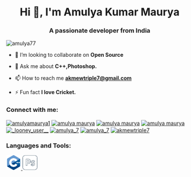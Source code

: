 <h1 align="center">Hi 👋, I'm Amulya Kumar Maurya</h1>
<h3 align="center">A passionate developer from India</h3>

<p align="left"> <img src="https://komarev.com/ghpvc/?username=amulya77&label=Profile%20views&color=0e75b6&style=flat" alt="amulya77" /> </p>

- 👯 I’m looking to collaborate on **Open Source**

- 💬 Ask me about **C++,Photoshop.**

- 📫 How to reach me **akmewtriple7@gmail.com**

- ⚡ Fun fact **I love Cricket.**

<h3 align="left">Connect with me:</h3>
<p align="left">
<a href="https://twitter.com/amulyamaurya1" target="blank"><img align="center" src="https://raw.githubusercontent.com/rahuldkjain/github-profile-readme-generator/neutral-icons/src/images/icons/Social/twitter.svg" alt="amulyamaurya1" height="30" width="40" /></a>
<a href="https://www.linkedin.com/in/amulya-maurya-25b8621bb/" target="blank"><img align="center" src="https://raw.githubusercontent.com/rahuldkjain/github-profile-readme-generator/neutral-icons/src/images/icons/Social/linked-in-alt.svg" alt="amulya maurya" height="30" width="40" /></a>
<a href="https://stackoverflow.com/users/amulya maurya" target="blank"><img align="center" src="https://raw.githubusercontent.com/rahuldkjain/github-profile-readme-generator/neutral-icons/src/images/icons/Social/stack-overflow.svg" alt="amulya maurya" height="30" width="40" /></a>
<a href="https://fb.com/amulya maurya" target="blank"><img align="center" src="https://raw.githubusercontent.com/rahuldkjain/github-profile-readme-generator/neutral-icons/src/images/icons/Social/facebook.svg" alt="amulya maurya" height="30" width="40" /></a>
<a href="https://instagram.com/_looney_user__" target="blank"><img align="center" src="https://raw.githubusercontent.com/rahuldkjain/github-profile-readme-generator/neutral-icons/src/images/icons/Social/instagram.svg" alt="_looney_user__" height="30" width="40" /></a>
<a href="https://www.codechef.com/users/amulya_7" target="blank"><img align="center" src="https://cdn.jsdelivr.net/npm/simple-icons@3.1.0/icons/codechef.svg" alt="amulya_7" height="30" width="40" /></a>
<a href="https://www.hackerrank.com/amulya_7" target="blank"><img align="center" src="https://raw.githubusercontent.com/rahuldkjain/github-profile-readme-generator/neutral-icons/src/images/icons/Social/hackerrank.svg" alt="amulya_7" height="30" width="40" /></a>
<a href="https://auth.geeksforgeeks.org/user/akmewtriple7" target="blank"><img align="center" src="https://raw.githubusercontent.com/rahuldkjain/github-profile-readme-generator/neutral-icons/src/images/icons/Social/geeks-for-geeks.svg" alt="akmewtriple7" height="30" width="40" /></a>
</p>

<h3 align="left">Languages and Tools:</h3>
<p align="left"> <a href="https://www.w3schools.com/cpp/" target="_blank"> <img src="https://raw.githubusercontent.com/devicons/devicon/master/icons/cplusplus/cplusplus-original.svg" alt="cplusplus" width="40" height="40"/> </a> <a href="https://www.photoshop.com/en" target="_blank"> <img src="https://raw.githubusercontent.com/devicons/devicon/master/icons/photoshop/photoshop-line.svg" alt="photoshop" width="40" height="40"/> </a> </p>


